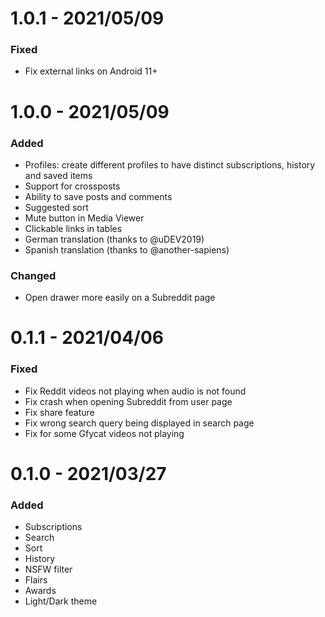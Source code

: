 # 1.0.1 - 2021/05/09

### Fixed
- Fix external links on Android 11+

# 1.0.0 - 2021/05/09

### Added
- Profiles: create different profiles to have distinct subscriptions, history and saved items
- Support for crossposts
- Ability to save posts and comments
- Suggested sort
- Mute button in Media Viewer
- Clickable links in tables
- German translation (thanks to @uDEV2019)
- Spanish translation (thanks to @another-sapiens)

### Changed
- Open drawer more easily on a Subreddit page

# 0.1.1 - 2021/04/06

### Fixed
- Fix Reddit videos not playing when audio is not found
- Fix crash when opening Subreddit from user page
- Fix share feature
- Fix wrong search query being displayed in search page
- Fix for some Gfycat videos not playing

# 0.1.0 - 2021/03/27

### Added
- Subscriptions
- Search
- Sort
- History
- NSFW filter
- Flairs
- Awards
- Light/Dark theme
